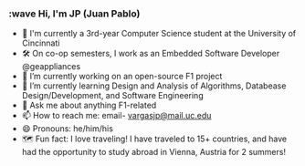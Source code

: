 ### :wave Hi, I'm JP (Juan Pablo)
- 📖 I'm currently a 3rd-year Computer Science student at the University of Cincinnati
- 🛠️ On co-op semesters, I work as an Embedded Software Developer @geappliances
- 🔭 I’m currently working on an open-source F1 project
- 🌱 I’m currently learning Design and Analysis of Algorithms, Databease Design/Development, and Software Engineering
- 💬 Ask me about anything F1-related
- 📫 How to reach me: email- vargasjp@mail.uc.edu
- 😄 Pronouns: he/him/his
- 🗺️ Fun fact: I love traveling! I have traveled to 15+ countries, and have had the opportunity to study abroad in Vienna, Austria for 2 summers!


<!--
**JPVargas14/JPVargas14** is a ✨ _special_ ✨ repository because its `README.md` (this file) appears on your GitHub profile.

Here are some ideas to get you started:

- 🔭 I’m currently working on ...
- 🌱 I’m currently learning ...
- 👯 I’m looking to collaborate on ...
- 🤔 I’m looking for help with ...
- 💬 Ask me about ...
- 📫 How to reach me: ...
- 😄 Pronouns: ...
- ⚡ Fun fact: ...
-->
